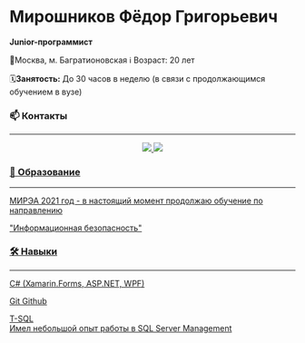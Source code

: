 # Мирошников Фёдор Григорьевич
<b>Junior-программист</b>
<p align='left'>
	📍Москва, м. Багратионовская		
        ℹ️ Возраст: 20 лет
</p>

 
:spiral_calendar:<b>Занятость:</b>
До 30 часов в неделю (в связи с продолжающимся обучением в вузе)
<!--
**SawHimself/SawHimself** is a ✨ _special_ ✨ repository because its `README.md` (this file) appears on your GitHub profile.

Here are some ideas to get you started:

- 🔭 I’m currently working on ...
- 🌱 I’m currently learning ...
- 👯 I’m looking to collaborate on ...
- 🤔 I’m looking for help with ...
- 💬 Ask me about ...
- 📫 How to reach me: ...
- 😄 Pronouns: ...
- ⚡ Fun fact: ...
	:spiral_calendar:
        :information_source:	
-->
### 📫 Контакты
<hr>
<p align='center'>
  <a href="https://t.me/VergoV">
	<img src="https://img.shields.io/badge/Telegram-2CA5E0?style=for-the-badge&logo=telegram&logoColor=white">
  <a href="mailto:saw.himself@gmail.com">
  	<img src="https://img.shields.io/badge/Gmail-D14836?style=for-the-badge&logo=gmail&logoColor=white">
<p align='center'>

### 💼 Образование
<hr>
МИРЭА 2021 год - в настоящий момент продолжаю обучение по направлению  

"Информационная безопасность"

### 🛠 Навыки
<hr>
C# (Xamarin.Forms, ASP.NET, WPF) 

Git Github


T-SQL  
Имел небольшой опыт работы в SQL Server Management

<!--
## Опыт работы
<hr>
В настоящий момент
-->
